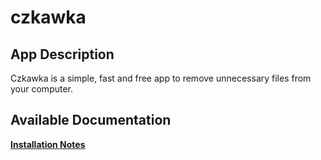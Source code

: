 # czkawka

## App Description

Czkawka is a simple, fast and free app to remove unnecessary files from your computer.

## Available Documentation

[**Installation Notes**](charts/stable/czkawka/installation_notes)

